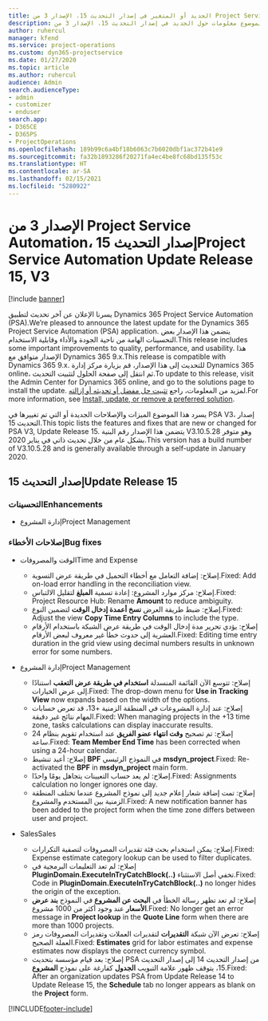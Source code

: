 ```yaml
---
title: الجديد أو المتغير في إصدار التحديث 15، الإصدار 3 من Project Service Automation
description: يقدم هذا الموضوع معلومات حول الجديد في إصدار التحديث 15، الإصدار 3 من Project Service Automation.
author: ruhercul
manager: kfend
ms.service: project-operations
ms.custom: dyn365-projectservice
ms.date: 01/27/2020
ms.topic: article
ms.author: ruhercul
audience: Admin
search.audienceType:
- admin
- customizer
- enduser
search.app:
- D365CE
- D365PS
- ProjectOperations
ms.openlocfilehash: 189b99c6a4bf18b6063c7b6020dbf1ac372b41e9
ms.sourcegitcommit: fa32b1893286f20271fa4ec4be8fc68bd135f53c
ms.translationtype: HT
ms.contentlocale: ar-SA
ms.lasthandoff: 02/15/2021
ms.locfileid: "5280922"
---
```

# <a name="project-service-automation-update-release-15-v3"></a><span data-ttu-id="6d405-103">الإصدار 3 من Project Service Automation، إصدار التحديث 15</span><span class="sxs-lookup"><span data-stu-id="6d405-103">Project Service Automation Update Release 15, V3</span></span>

[!include [banner](../includes/psa-now-project-operations.md)]

<span data-ttu-id="6d405-104">يسرنا الإعلان عن آخر تحديث لتطبيق Dynamics 365 Project Service Automation (PSA).</span><span class="sxs-lookup"><span data-stu-id="6d405-104">We’re pleased to announce the latest update for the Dynamics 365 Project Service Automation (PSA) application.</span></span> <span data-ttu-id="6d405-105">يتضمن هذا الإصدار بعض التحسينات الهامة من ناحية الجودة والأداء وقابلية الاستخدام.</span><span class="sxs-lookup"><span data-stu-id="6d405-105">This release includes some important improvements to quality, performance, and usability.</span></span> <span data-ttu-id="6d405-106">هذا الإصدار متوافق مع Dynamics 365 9.x.</span><span class="sxs-lookup"><span data-stu-id="6d405-106">This release is compatible with Dynamics 365 9.x.</span></span> <span data-ttu-id="6d405-107">للتحديث إلى هذا الإصدار، قم بزيارة مركز إدارة Dynamics 365 online، ثم انتقل إلى صفحة الحلول لتثبيت التحديث.</span><span class="sxs-lookup"><span data-stu-id="6d405-107">To update to this release, visit the Admin Center for Dynamics 365 online, and go to the solutions page to install the update.</span></span> <span data-ttu-id="6d405-108">لمزيد من المعلومات، راجع [تثبيت حل مفضل أو تحديثه أو إزالته](https://docs.microsoft.com/power-platform/admin/install-remove-preferred-solution).</span><span class="sxs-lookup"><span data-stu-id="6d405-108">For more information, see [Install, update, or remove a preferred solution](https://docs.microsoft.com/power-platform/admin/install-remove-preferred-solution).</span></span>

<span data-ttu-id="6d405-109">يسرد هذا الموضوع الميزات والإصلاحات الجديدة أو التي تم تغييرها في PSA V3، إصدار التحديث 15.</span><span class="sxs-lookup"><span data-stu-id="6d405-109">This topic lists the features and fixes that are new or changed for PSA V3, Update Release 15.</span></span> <span data-ttu-id="6d405-110">يتضمن هذا الإصدار رقم البنية V3.10.5.28 وهو متوفر بشكل عام من خلال تحديث ذاتي في يناير 2020.</span><span class="sxs-lookup"><span data-stu-id="6d405-110">This version has a build number of V3.10.5.28 and is generally available through a self-update in January 2020.</span></span>

## <a name="update-release-15"></a><span data-ttu-id="6d405-111">إصدار التحديث 15</span><span class="sxs-lookup"><span data-stu-id="6d405-111">Update Release 15</span></span> 

### <a name="enhancements"></a><span data-ttu-id="6d405-112">التحسينات</span><span class="sxs-lookup"><span data-stu-id="6d405-112">Enhancements</span></span>

- <span data-ttu-id="6d405-113">إدارة المشروع</span><span class="sxs-lookup"><span data-stu-id="6d405-113">Project Management</span></span>

### <a name="bug-fixes"></a><span data-ttu-id="6d405-114">إصلاحات الأخطاء</span><span class="sxs-lookup"><span data-stu-id="6d405-114">Bug fixes</span></span>

- <span data-ttu-id="6d405-115">الوقت والمصروفات</span><span class="sxs-lookup"><span data-stu-id="6d405-115">Time and Expense</span></span>

  - <span data-ttu-id="6d405-116">إصلاح: إضافة التعامل مع أخطاء التحميل في طريقة عرض التسوية.</span><span class="sxs-lookup"><span data-stu-id="6d405-116">Fixed: Add on-load error handling in the reconciliation view.</span></span>
  - <span data-ttu-id="6d405-117">إصلاح: مركز موارد المشروع: إعادة تسمية **المبلغ** لتقليل الالتباس.</span><span class="sxs-lookup"><span data-stu-id="6d405-117">Fixed: Project Resource Hub: Rename **Amount** to reduce ambiguity.</span></span>
  - <span data-ttu-id="6d405-118">إصلاح: ضبط طريقة العرض **نسخ أعمدة إدخال الوقت** لتضمين النوع.</span><span class="sxs-lookup"><span data-stu-id="6d405-118">Fixed: Adjust the view **Copy Time Entry Columns** to include the type.</span></span>
  - <span data-ttu-id="6d405-119">إصلاح: يؤدي تحرير مدة إدخال الوقت في طريقة عرض الشبكة باستخدام الأرقام العشرية إلى حدوث خطأ غير معروف لبعض الأرقام.</span><span class="sxs-lookup"><span data-stu-id="6d405-119">Fixed: Editing time entry duration in the grid view using decimal numbers results in unknown error for some numbers.</span></span>

- <span data-ttu-id="6d405-120">إدارة المشروع</span><span class="sxs-lookup"><span data-stu-id="6d405-120">Project Management</span></span>

  - <span data-ttu-id="6d405-121">إصلاح: تتوسع الآن القائمة المنسدلة **استخدام في طريقة عرض التعقب** استنادًا إلى عرض الخيارات.</span><span class="sxs-lookup"><span data-stu-id="6d405-121">Fixed: The drop-down menu for **Use in Tracking View** now expands based on the width of the options.</span></span>
  - <span data-ttu-id="6d405-122">إصلاح: عند إدارة المشروعات في المنطقة الزمنية +13، قد تعرض حسابات المهام نتائج غير دقيقة.</span><span class="sxs-lookup"><span data-stu-id="6d405-122">Fixed: When managing projects in the +13 time zone, tasks calculations can display inaccurate results.</span></span>
  - <span data-ttu-id="6d405-123">إصلاح: تم تصحيح **وقت انتهاء عضو الفريق** عند استخدام تقويم بنظام 24 ساعة.</span><span class="sxs-lookup"><span data-stu-id="6d405-123">Fixed: **Team Member End Time** has been corrected when using a 24-hour calendar.</span></span>
  - <span data-ttu-id="6d405-124">إصلاح: أعيد تنشيط **BPF** في النموذج الرئيسي **msdyn_project**.</span><span class="sxs-lookup"><span data-stu-id="6d405-124">Fixed: Re-activated the **BPF** in **msdyn_project** main form.</span></span>
  - <span data-ttu-id="6d405-125">إصلاح: لم يعد حساب التعيينات يتجاهل يومًا واحدًا.</span><span class="sxs-lookup"><span data-stu-id="6d405-125">Fixed: Assignments calculation no longer ignores one day.</span></span>
  - <span data-ttu-id="6d405-126">إصلاح: تمت إضافة شعار إعلام جديد إلى نموذج المشروع عندما تختلف المنطقة الزمنية بين المستخدم والمشروع.</span><span class="sxs-lookup"><span data-stu-id="6d405-126">Fixed: A new notification banner has been added to the project form when the time zone differs between user and project.</span></span>

- <span data-ttu-id="6d405-127">‏‏Sales</span><span class="sxs-lookup"><span data-stu-id="6d405-127">Sales</span></span>

  - <span data-ttu-id="6d405-128">إصلاح: يمكن استخدام بحث فئة تقديرات المصروفات لتصفية التكرارات.</span><span class="sxs-lookup"><span data-stu-id="6d405-128">Fixed: Expense estimate category lookup can be used to filter duplicates.</span></span>
  - <span data-ttu-id="6d405-129">إصلاح: لم تعد التعليمات البرمجية في **PluginDomain.ExecuteInTryCatchBlock(..)** تخفي أصل الاستثناء.</span><span class="sxs-lookup"><span data-stu-id="6d405-129">Fixed: Code in **PluginDomain.ExecuteInTryCatchBlock(..)** no longer hides the origin of the exception.</span></span>
  - <span data-ttu-id="6d405-130">إصلاح: لم تعد تظهر رسالة الخطأ في **البحث عن المشروع‬** في النموذج **بند عرض الأسعار‬** عند وجود أكثر من 1000 مشروع.</span><span class="sxs-lookup"><span data-stu-id="6d405-130">Fixed: No longer get an error message in **Project lookup** in the **Quote Line** form when there are more than 1000 projects.</span></span>
  - <span data-ttu-id="6d405-131">إصلاح: تعرض الآن شبكة **التقديرات** لتقديرات العملات وتقديرات المصروفات رمز العملة الصحيح.</span><span class="sxs-lookup"><span data-stu-id="6d405-131">Fixed: **Estimates** grid for labor estimates and expense estimates now displays the correct currency symbol.</span></span>
  - <span data-ttu-id="6d405-132">إصلاح: بعد قيام مؤسسة بتحديث PSA من إصدار التحديث 14 إلى إصدار التحديث 15، يتوقف ظهور علامة التبويب **الجدول** كفارغة على نموذج **المشروع**.</span><span class="sxs-lookup"><span data-stu-id="6d405-132">Fixed: After an organization updates PSA from Update Release 14 to Update Release 15, the **Schedule** tab no longer appears as blank on the **Project** form.</span></span>


[!INCLUDE[footer-include](../includes/footer-banner.md)]